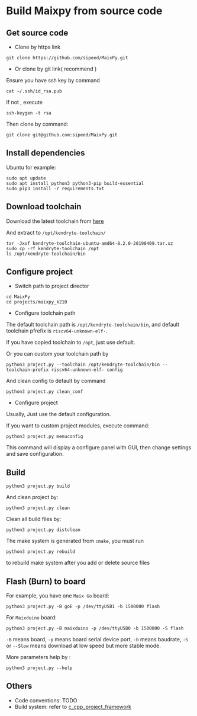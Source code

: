 Build Maixpy from source code
=========


## Get source code

* Clone by https link

```
git clone https://github.com/sipeed/MaixPy.git
```

* Or clone by git link( recommend )

Ensure you have ssh key by command 

```
cat ~/.ssh/id_rsa.pub 
```

If not , execute 

```
ssh-keygen -t rsa
```

Then clone by command:

```
git clone git@github.com:sipeed/MaixPy.git
```

## Install dependencies

Ubuntu for example:

```
sudo apt update
sudo apt install python3 python3-pip build-essential
sudo pip3 install -r requirements.txt

```

## Download toolchain

Download the latest toolchain from [here](https://github.com/kendryte/kendryte-gnu-toolchain/releases)

And extract to `/opt/kendryte-toolchain/`

```
tar -Jxvf kendryte-toolchain-ubuntu-amd64-8.2.0-20190409.tar.xz
sudo cp -rf kendryte-toolchain /opt
ls /opt/kendryte-toolchain/bin
```

## Configure project

* Switch path to project director

```
cd MaixPy
cd projects/maixpy_k210
```

* Configure toolchain path

The default toolchain path is `/opt/kendryte-toolchain/bin`,
and default toolchain pfrefix is `riscv64-unknown-elf-`.

If you have copied toolchain to `/opt`, just use default.

Or you can custom your toolchain path by 

```
python3 project.py --toolchain /opt/kendryte-toolchain/bin --toolchain-prefix riscv64-unknown-elf- config 
```

And clean config to default by command

```
python3 project.py clean_conf
```

* Configure project

Usually, Just use the default configuration.

If you want to custom project modules, execute command:

```
python3 project.py menuconfig
```

This command will display a configure panel with GUI,
then change settings and save configuration.

## Build

```
python3 project.py build
```

And clean project by:

```
python3 project.py clean
```

Clean all build files by:

```
python3 project.py distclean
```

The make system is generated from `cmake`, 
you must run

```
python3 project.py rebuild
```

to rebuild make system after you add or delete source files




## Flash (Burn) to board


For example, you have one `Maix Go` board:

```
python3 project.py -B goE -p /dev/ttyUSB1 -b 1500000 flash
```

For `Maixduino` board:

```
python3 project.py -B maixduino -p /dev/ttyUSB0 -b 1500000 -S flash
```

`-B` means board, `-p` means board serial device port, `-b` means baudrate, `-S` or `--Slow` means download at low speed but more stable mode.

More parameters help by :

```
python3 project.py --help
```


## Others

* Code conventions: TODO
* Build system: refer to [c_cpp_project_framework](https://github.com/Neutree/c_cpp_project_framework)








